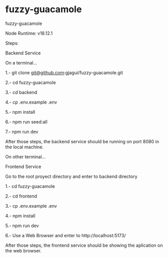 # fuzzy-guacamole

fuzzy-guacamole

Node Runtime: v18.12.1

Steps:

Backend Service

On a terminal...

1.- git clone git@github.com:gjagui/fuzzy-guacamole.git

2.- cd fuzzy-guacamole

3.- cd backend

4.- cp .env.example .env

5.- npm install

6.- npm run seed:all

7.- npm run dev

After those steps, the backend service should be running on port 8080 in the local machine.

On other terminal...

Frontend Service

Go to the root proyect directory and enter to backend directory

1.- cd fuzzy-guacamole

2.- cd frontend

3.- cp .env.example .env

4.- npm install

5.- npm run dev

6.- Use a Web Browser and enter to http://localhost:5173/

After those steps, the frontend service should be showing the aplication on the web browser.
